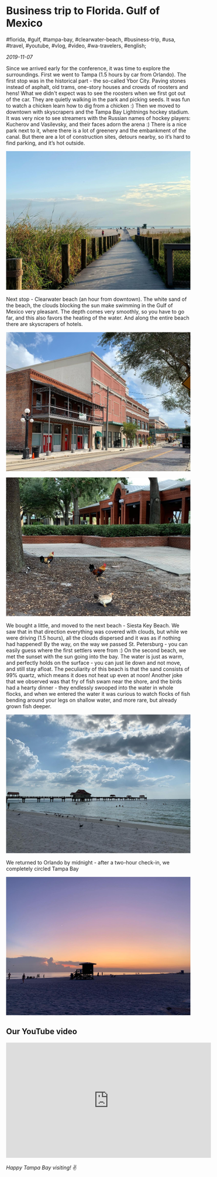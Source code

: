 # Business trip to Florida. Gulf of Mexico

#florida, #gulf, #tampa-bay, #clearwater-beach, #business-trip, #usa, #travel, #youtube, #vlog, #video, #wa-travelers, #english;

_2019-11-07_

Since we arrived early for the conference, it was time to explore the surroundings. First we went to Tampa (1.5 hours by car from Orlando). The first stop was in the historical part - the so-called Ybor City. Paving stones instead of asphalt, old trams, one-story houses and crowds of roosters and hens! What we didn't expect was to see the roosters when we first got out of the car. They are quietly walking in the park and picking seeds. It was fun to watch a chicken learn how to dig from a chicken :) Then we moved to downtown with skyscrapers and the Tampa Bay Lightnings hockey stadium. It was very nice to see streamers with the Russian names of hockey players: Kucherov and Vasilevsky, and their faces adorn the arena :) There is a nice park next to it, where there is a lot of greenery and the embankment of the canal. But there are a lot of construction sites, detours nearby, so it’s hard to find parking, and it’s hot outside.

![Siesta Key Beach, FL](/images/business-trip-to-florida-gulf-of-mexico/1.jpg "Siesta Key Beach, FL")

Next stop - Clearwater beach (an hour from downtown). The white sand of the beach, the clouds blocking the sun make swimming in the Gulf of Mexico very pleasant. The depth comes very smoothly, so you have to go far, and this also favors the heating of the water. And along the entire beach there are skyscrapers of hotels.

![Ybor City, FL](/images/business-trip-to-florida-gulf-of-mexico/2.jpg "Ybor City, FL")

![Ybor City roosters, FL](/images/business-trip-to-florida-gulf-of-mexico/3.jpg "Ybor City roosters, FL")

We bought a little, and moved to the next beach - Siesta Key Beach. We saw that in that direction everything was covered with clouds, but while we were driving (1.5 hours), all the clouds dispersed and it was as if nothing had happened! By the way, on the way we passed St. Petersburg - you can easily guess where the first settlers were from :) On the second beach, we met the sunset with the sun going into the bay. The water is just as warm, and perfectly holds on the surface - you can just lie down and not move, and still stay afloat. The peculiarity of this beach is that the sand consists of 99% quartz, which means it does not heat up even at noon! Another joke that we observed was that fry of fish swam near the shore, and the birds had a hearty dinner - they endlessly swooped into the water in whole flocks, and when we entered the water it was curious to watch flocks of fish bending around your legs on shallow water, and more rare, but already grown fish deeper.

![Clearwater Beach FL](/images/business-trip-to-florida-gulf-of-mexico/4.jpg "Clearwater Beach, FL")

We returned to Orlando by midnight - after a two-hour check-in, we completely circled Tampa Bay

![Clearwater Beach sunset, FL](/images/business-trip-to-florida-gulf-of-mexico/5.jpg "Clearwater Beach sunset, FL")

## Our YouTube video

<iframe width="560" height="315" src="https://www.youtube.com/embed/8Q2nFSfZVCY" title="YouTube video player" frameborder="0" allow="accelerometer; autoplay; clipboard-write; encrypted-media; gyroscope; picture-in-picture" allowfullscreen></iframe>

_Happy Tampa Bay visiting!_ :v:
